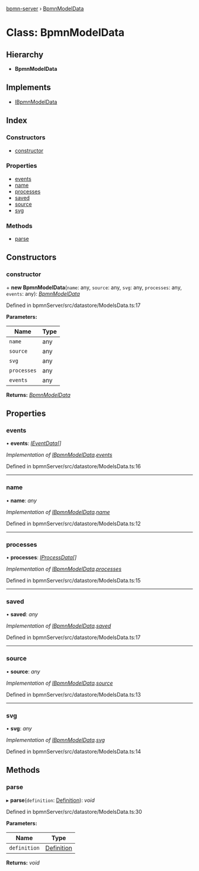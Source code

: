 [bpmn-server](../README.md) › [BpmnModelData](bpmnmodeldata.md)

# Class: BpmnModelData

## Hierarchy

* **BpmnModelData**

## Implements

* [IBpmnModelData](../interfaces/ibpmnmodeldata.md)

## Index

### Constructors

* [constructor](bpmnmodeldata.md#constructor)

### Properties

* [events](bpmnmodeldata.md#events)
* [name](bpmnmodeldata.md#name)
* [processes](bpmnmodeldata.md#processes)
* [saved](bpmnmodeldata.md#saved)
* [source](bpmnmodeldata.md#source)
* [svg](bpmnmodeldata.md#svg)

### Methods

* [parse](bpmnmodeldata.md#parse)

## Constructors

###  constructor

\+ **new BpmnModelData**(`name`: any, `source`: any, `svg`: any, `processes`: any, `events`: any): *[BpmnModelData](bpmnmodeldata.md)*

Defined in bpmnServer/src/datastore/ModelsData.ts:17

**Parameters:**

Name | Type |
------ | ------ |
`name` | any |
`source` | any |
`svg` | any |
`processes` | any |
`events` | any |

**Returns:** *[BpmnModelData](bpmnmodeldata.md)*

## Properties

###  events

• **events**: *[IEventData](../interfaces/ieventdata.md)[]*

*Implementation of [IBpmnModelData](../interfaces/ibpmnmodeldata.md).[events](../interfaces/ibpmnmodeldata.md#events)*

Defined in bpmnServer/src/datastore/ModelsData.ts:16

___

###  name

• **name**: *any*

*Implementation of [IBpmnModelData](../interfaces/ibpmnmodeldata.md).[name](../interfaces/ibpmnmodeldata.md#name)*

Defined in bpmnServer/src/datastore/ModelsData.ts:12

___

###  processes

• **processes**: *[IProcessData](../interfaces/iprocessdata.md)[]*

*Implementation of [IBpmnModelData](../interfaces/ibpmnmodeldata.md).[processes](../interfaces/ibpmnmodeldata.md#processes)*

Defined in bpmnServer/src/datastore/ModelsData.ts:15

___

###  saved

• **saved**: *any*

*Implementation of [IBpmnModelData](../interfaces/ibpmnmodeldata.md).[saved](../interfaces/ibpmnmodeldata.md#saved)*

Defined in bpmnServer/src/datastore/ModelsData.ts:17

___

###  source

• **source**: *any*

*Implementation of [IBpmnModelData](../interfaces/ibpmnmodeldata.md).[source](../interfaces/ibpmnmodeldata.md#source)*

Defined in bpmnServer/src/datastore/ModelsData.ts:13

___

###  svg

• **svg**: *any*

*Implementation of [IBpmnModelData](../interfaces/ibpmnmodeldata.md).[svg](../interfaces/ibpmnmodeldata.md#svg)*

Defined in bpmnServer/src/datastore/ModelsData.ts:14

## Methods

###  parse

▸ **parse**(`definition`: [Definition](definition.md)): *void*

Defined in bpmnServer/src/datastore/ModelsData.ts:30

**Parameters:**

Name | Type |
------ | ------ |
`definition` | [Definition](definition.md) |

**Returns:** *void*
